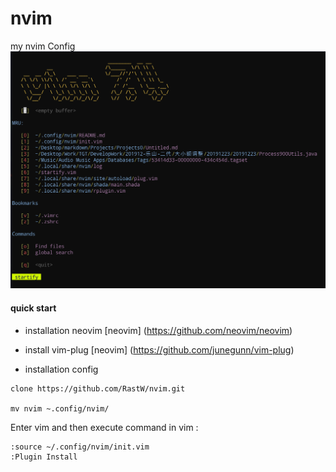 # nvim
my nvim Config
![my vim config](https://github.com/RastW/nvim/blob/main/image/myVimConfig.png)

#### quick start

- installation neovim
[neovim] (https://github.com/neovim/neovim)

- install vim-plug
[neovim] (https://github.com/junegunn/vim-plug)

- installation config

```
clone https://github.com/RastW/nvim.git

mv nvim ~.config/nvim/
```

Enter vim and then execute command in vim :
```
:source ~/.config/nvim/init.vim
:Plugin Install
```

